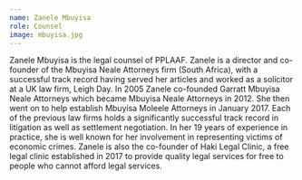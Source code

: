 ```yaml
---
name: Zanele Mbuyisa 
role: Counsel
image: mbuyisa.jpg
---
```

Zanele Mbuyisa is the legal counsel of PPLAAF. Zanele is a director and co-founder of the Mbuyisa Neale Attorneys firm (South Africa), with a successful track record having served her articles and worked as a solicitor at a UK law firm, Leigh Day. In 2005 Zanele co-founded Garratt Mbuyisa Neale Attorneys which became Mbuyisa Neale Attorneys in 2012. She then went on to help establish Mbuyisa Moleele Attorneys in January 2017. Each of the previous law firms holds a significantly successful track record in litigation as well as settlement negotiation. In her 19 years of experience in practice, she is well known for her involvement in representing victims of economic crimes. Zanele is also the co-founder of Haki Legal Clinic, a free legal clinic established in 2017 to provide quality legal services for free to people who cannot afford legal services.